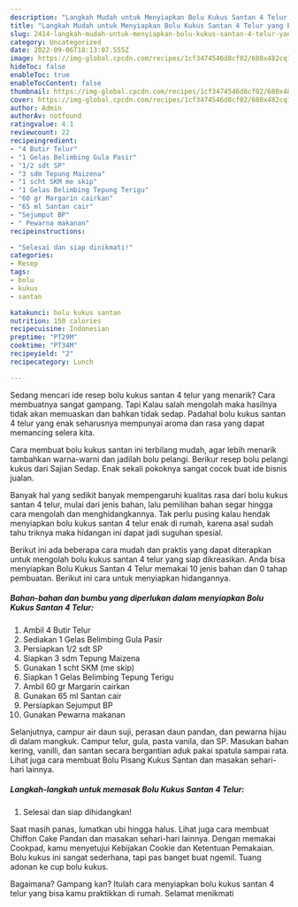 ```yaml
---
description: "Langkah Mudah untuk Menyiapkan Bolu Kukus Santan 4 Telur yang Enak Banget, Buat Buka Puasa Bikin Ngiler"
title: "Langkah Mudah untuk Menyiapkan Bolu Kukus Santan 4 Telur yang Enak Banget, Buat Buka Puasa Bikin Ngiler"
slug: 2414-langkah-mudah-untuk-menyiapkan-bolu-kukus-santan-4-telur-yang-enak-banget-buat-buka-puasa-bikin-ngiler
category: Uncategorized
date: 2022-09-06T18:13:07.555Z
image: https://img-global.cpcdn.com/recipes/1cf3474546d8cf02/680x482cq70/bolu-kukus-santan-4-telur-foto-resep-utama.jpg
hideToc: false
enableToc: true
enableTocContent: false
thumbnail: https://img-global.cpcdn.com/recipes/1cf3474546d8cf02/680x482cq70/bolu-kukus-santan-4-telur-foto-resep-utama.jpg
cover: https://img-global.cpcdn.com/recipes/1cf3474546d8cf02/680x482cq70/bolu-kukus-santan-4-telur-foto-resep-utama.jpg
author: Admin
authorAv: notfound
ratingvalue: 4.1
reviewcount: 22
recipeingredient:
- "4 Butir Telur"
- "1 Gelas Belimbing Gula Pasir"
- "1/2 sdt SP"
- "3 sdm Tepung Maizena"
- "1 scht SKM me skip"
- "1 Gelas Belimbing Tepung Terigu"
- "60 gr Margarin cairkan"
- "65 ml Santan cair"
- "Sejumput BP"
- " Pewarna makanan"
recipeinstructions:

- "Selesai dan siap dinikmati!"
categories:
- Resep
tags:
- bolu
- kukus
- santan

katakunci: bolu kukus santan 
nutrition: 150 calories
recipecuisine: Indonesian
preptime: "PT29M"
cooktime: "PT34M"
recipeyield: "2"
recipecategory: Lunch

---
```



Sedang mencari ide resep bolu kukus santan 4 telur yang menarik? Cara membuatnya sangat gampang. Tapi Kalau salah mengolah maka hasilnya tidak akan memuaskan dan bahkan tidak sedap. Padahal bolu kukus santan 4 telur yang enak seharusnya mempunyai aroma dan rasa yang dapat memancing selera kita.


Cara membuat bolu kukus santan ini terbilang mudah, agar lebih menarik tambahkan warna-warni dan jadilah bolu pelangi. Berikur resep bolu pelangi kukus dari Sajian Sedap. Enak sekali pokoknya sangat cocok buat ide bisnis jualan.

Banyak hal yang sedikit banyak mempengaruhi kualitas rasa dari bolu kukus santan 4 telur, mulai dari jenis bahan, lalu pemilihan bahan segar hingga cara mengolah dan menghidangkannya. Tak perlu pusing kalau hendak menyiapkan bolu kukus santan 4 telur enak di rumah, karena asal sudah tahu triknya maka hidangan ini dapat jadi suguhan spesial.


Berikut ini ada beberapa cara mudah dan praktis yang dapat diterapkan untuk mengolah bolu kukus santan 4 telur yang siap dikreasikan. Anda bisa menyiapkan Bolu Kukus Santan 4 Telur memakai 10 jenis bahan dan 0 tahap pembuatan. Berikut ini cara untuk menyiapkan hidangannya.

<!--inarticleads1-->

##### Bahan-bahan dan bumbu yang diperlukan dalam menyiapkan Bolu Kukus Santan 4 Telur:

1. Ambil 4 Butir Telur
1. Sediakan 1 Gelas Belimbing Gula Pasir
1. Persiapkan 1/2 sdt SP
1. Siapkan 3 sdm Tepung Maizena
1. Gunakan 1 scht SKM (me skip)
1. Siapkan 1 Gelas Belimbing Tepung Terigu
1. Ambil 60 gr Margarin cairkan
1. Gunakan 65 ml Santan cair
1. Persiapkan Sejumput BP
1. Gunakan  Pewarna makanan


Selanjutnya, campur air daun suji, perasan daun pandan, dan pewarna hijau di dalam mangkuk. Campur telur, gula, pasta vanila, dan SP. Masukan bahan kering, vanilli, dan santan secara bergantian aduk pakai spatula sampai rata. Lihat juga cara membuat Bolu Pisang Kukus Santan dan masakan sehari-hari lainnya. 

<!--inarticleads2-->

##### Langkah-langkah untuk memasak Bolu Kukus Santan 4 Telur:


1. Selesai dan siap dihidangkan!

Saat masih panas, lumatkan ubi hingga halus. Lihat juga cara membuat Chiffon Cake Pandan dan masakan sehari-hari lainnya. Dengan memakai Cookpad, kamu menyetujui Kebijakan Cookie dan Ketentuan Pemakaian. Bolu kukus ini sangat sederhana, tapi pas banget buat ngemil. Tuang adonan ke cup bolu kukus. 

Bagaimana? Gampang kan? Itulah cara menyiapkan bolu kukus santan 4 telur yang bisa kamu praktikkan di rumah. Selamat menikmati
